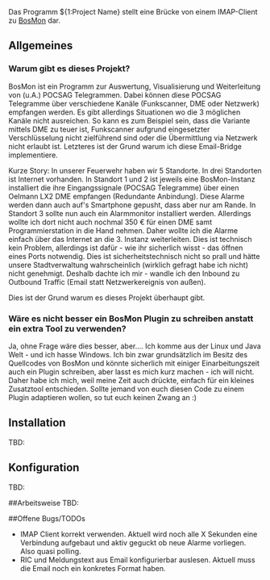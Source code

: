 <snippet>
  <content><![CDATA[
# ${1:Project Name}

Das Programm ${1:Project Name} stellt eine Brücke von einem IMAP-Client zu <a href=http://www.bosmon.de>BosMon</a> dar.


## Allgemeines

### Warum gibt es dieses Projekt?
BosMon ist ein Programm zur Auswertung, Visualisierung und Weiterleitung von (u.A.) POCSAG Telegrammen.
Dabei können diese POCSAG Telegramme über verschiedene Kanäle (Funkscanner, DME oder Netzwerk) empfangen werden.
Es gibt allerdings Situationen wo die 3 möglichen Kanäle nicht ausreichen. So kann es zum Beispiel sein, dass die
Variante mittels DME zu teuer ist, Funkscanner aufgrund eingesetzter Verschlüsselung nicht zielführend sind oder
die Übermittlung via Netzwerk nicht erlaubt ist. Letzteres ist der Grund warum ich diese Email-Bridge implementiere.

Kurze Story: In unserer Feuerwehr haben wir 5 Standorte. In drei Standorten ist Internet vorhanden.
In Standort 1 und 2 ist jeweils eine BosMon-Instanz installiert die ihre Eingangssignale (POCSAG Telegramme) über
einen Oelmann LX2 DME empfangen (Redundante Anbindung). Diese Alarme werden dann auch auf's Smartphone gepusht, dass aber nur am Rande.
In Standort 3 sollte nun auch ein Alarmmonitor installiert werden. Allerdings wollte ich dort nicht auch nochmal 350 € für einen
DME samt Programmierstation in die Hand nehmen. Daher wollte ich die Alarme einfach über das Internet an die 3. Instanz weiterleiten.
Dies ist technisch kein Problem, allerdings ist dafür - wie ihr sicherlich wisst - das öffnen eines Ports notwendig.
Dies ist sicherheitstechnisch nicht so prall und hätte unsere Stadtverwaltung wahrscheinlich (wirklich gefragt habe ich nicht) nicht
genehmigt. Deshalb dachte ich mir - wandle ich den Inbound zu Outbound Traffic (Email statt Netzwerkereignis von außen).
 
Dies ist der Grund warum es dieses Projekt überhaupt gibt.

### Wäre es nicht besser ein BosMon Plugin zu schreiben anstatt ein extra Tool zu verwenden?
Ja, ohne Frage wäre dies besser, aber.... 
Ich komme aus der Linux und Java Welt - und ich hasse Windows. Ich bin zwar grundsätzlich im Besitz
des Quellcodes von BosMon und könnte sicherlich mit einiger Einarbeitungszeit auch ein Plugin
schreiben, aber lasst es mich kurz machen - ich will nicht. 
Daher habe ich mich, weil meine Zeit auch drückte, einfach für ein kleines Zusatztool entschieden.
Sollte jemand von euch diesen Code zu einem Plugin adaptieren wollen, so tut euch keinen Zwang an :)

## Installation
TBD:

## Konfiguration
TBD:

##Arbeitsweise
TBD:

##Offene Bugs/TODOs
<ul>
<li>IMAP Client korrekt verwenden. Aktuell wird noch alle X Sekunden eine Verbindung aufgebaut und aktiv geguckt ob neue Alarme vorliegen. Also quasi polling.</li>
<li>RIC und Meldungstext aus Email konfigurierbar auslesen. Aktuell muss die Email noch ein konkretes Format haben.</li>
</ul>